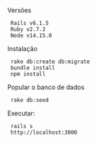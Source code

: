 Versões

```
 Rails v6.1.5
 Ruby v2.7.2
 Node v14.15.0

```
Instalação

```
 rake db:create db:migrate
 bundle install
 npm install

```
Popular o banco de dados

```
 rake db:seed

```
Executar:

```
 rails s
 http://localhost:3000

```

